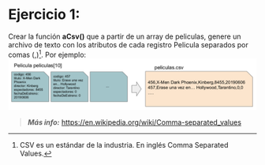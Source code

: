 # Ejercicio 1:
Crear la función **aCsv()** que a partir de un array de peliculas, genere un archivo de texto con los atributos de cada registro Pelicula separados por comas (,)[^*]. Por ejemplo:
![ejemplo](ejemploGrafico.png)

[^*]: CSV es un estándar de la industria. En inglés Comma Separated Values.
> **_Más info:_** https://en.wikipedia.org/wiki/Comma-separated_values